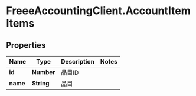 # FreeeAccountingClient.AccountItemItems

## Properties
Name | Type | Description | Notes
------------ | ------------- | ------------- | -------------
**id** | **Number** | 品目ID | 
**name** | **String** | 品目 | 


